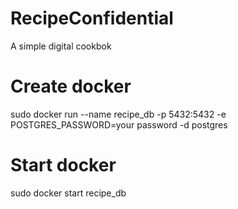 # RecipeConfidential
A simple digital cookbok

# Create docker
sudo docker run --name recipe_db -p 5432:5432 -e POSTGRES_PASSWORD=your password -d postgres

# Start docker
sudo docker start recipe_db

